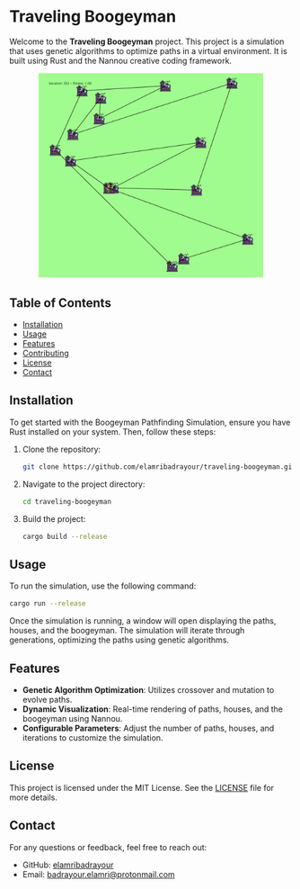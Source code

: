 # Traveling Boogeyman

Welcome to the **Traveling Boogeyman** project. This project is a simulation that uses genetic algorithms to optimize paths in a virtual environment. It is built using Rust and the Nannou creative coding framework.


<p align="center">
  <img src="./assets/images/screenshot.png" alt="Traveling Boogeyman" width="400"/>
</p>

## Table of Contents

- [Installation](#installation)
- [Usage](#usage)
- [Features](#features)
- [Contributing](#contributing)
- [License](#license)
- [Contact](#contact)

## Installation

To get started with the Boogeyman Pathfinding Simulation, ensure you have Rust installed on your system. Then, follow these steps:

1. Clone the repository:
   ```bash
   git clone https://github.com/elamribadrayour/traveling-boogeyman.git
   ```
2. Navigate to the project directory:
   ```bash
   cd traveling-boogeyman
   ```
3. Build the project:
   ```bash
   cargo build --release
   ```

## Usage

To run the simulation, use the following command:
```bash
cargo run --release
```

Once the simulation is running, a window will open displaying the paths, houses, and the boogeyman. The simulation will iterate through generations, optimizing the paths using genetic algorithms.

## Features

- **Genetic Algorithm Optimization**: Utilizes crossover and mutation to evolve paths.
- **Dynamic Visualization**: Real-time rendering of paths, houses, and the boogeyman using Nannou.
- **Configurable Parameters**: Adjust the number of paths, houses, and iterations to customize the simulation.

## License

This project is licensed under the MIT License. See the [LICENSE](LICENSE) file for more details.

## Contact

For any questions or feedback, feel free to reach out:

- GitHub: [elamribadrayour](https://github.com/elamribadrayour)
- Email: [badrayour.elamri@protonmail.com](mailto:badrayour.elamri@protonmail.com)
